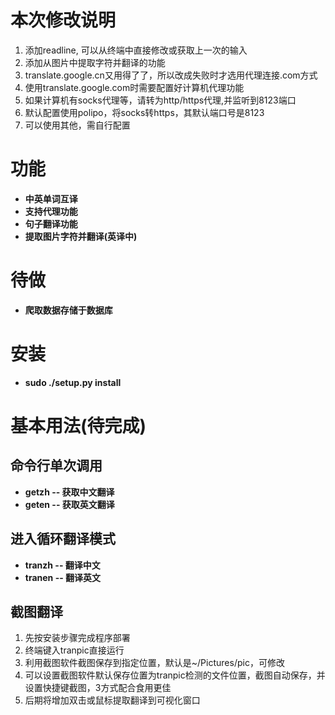 # 本次修改说明
1. 添加readline, 可以从终端中直接修改或获取上一次的输入
2. 添加从图片中提取字符并翻译的功能
3. translate.google.cn又用得了了，所以改成失败时才选用代理连接.com方式
4. 使用translate.google.com时需要配置好计算机代理功能
5. 如果计算机有socks代理等，请转为http/https代理,并监听到8123端口
6. 默认配置使用polipo，将socks转https，其默认端口号是8123
7. 可以使用其他，需自行配置

# 功能
* **中英单词互译**
* **支持代理功能**
* **句子翻译功能**
* **提取图片字符并翻译(英译中)**

# 待做
* **爬取数据存储于数据库**

# 安装
* **sudo ./setup.py install**

# 基本用法(待完成)
## 命令行单次调用
* **getzh -- 获取中文翻译**
* **geten -- 获取英文翻译**

## 进入循环翻译模式
* **tranzh -- 翻译中文** 
* **tranen -- 翻译英文** 

## 截图翻译
1. 先按安装步骤完成程序部署
2. 终端键入tranpic直接运行
3. 利用截图软件截图保存到指定位置，默认是~/Pictures/pic，可修改
4. 可以设置截图软件默认保存位置为tranpic检测的文件位置，截图自动保存，并设置快捷键截图，3方式配合食用更佳
5. 后期将增加双击或鼠标提取翻译到可视化窗口
